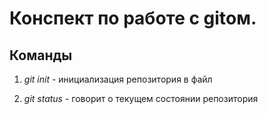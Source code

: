# Конспект по работе с gitом.

## Команды

1. *git init* - инициализация репозитория в файл

2. *git status* - говорит о текущем состоянии репозитория
